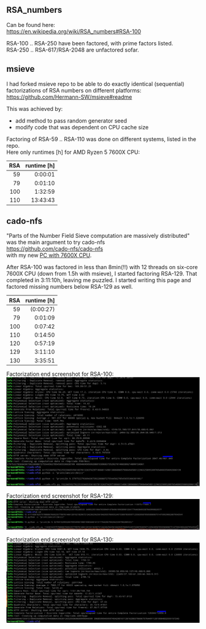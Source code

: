 ## RSA_numbers

Can be found here:  
https://en.wikipedia.org/wiki/RSA_numbers#RSA-100

RSA-100 .. RSA-250 have been factored, with prime factors listed.  
RSA-250 .. RSA-617/RSA-2048 are unfactored sofar.

## msieve

I had forked msieve repo to be able to do exactly identical (sequential) factorizations of RSA numbers on different platforms:  
https://github.com/Hermann-SW/msieve#readme

This was achieved by:  
- add method to pass random generator seed
- modify code that was dependent on CPU cache size

Factoring of RSA-59 .. RSA-110 was done on different systems, listed in the repo.  
Here only runtimes [h] for AMD Ryzen 5 7600X CPU:  

| RSA | runtime [h] |
|----:|--------:|
|  59 | 0:00:01 |
|  79 | 0:01:10 |
| 100 | 1:32:59 |
| 110 |13:43:43 | 


## cado-nfs

"Parts of the Number Field Sieve computation are massively distributed" was the main argument to try cado-nfs  
https://github.com/cado-nfs/cado-nfs  
with my new [PC with 7600X CPU](https://github.com/Hermann-SW/7600x#details-of-pc).

After RSA-100 was factored in less than 8min(!!) with 12 threads on six-core 7600X CPU (down from 1.5h with msieve), I started factoring RSA-129. That completed in 3:11:10h, leaving me puzzled. I started writing this page and factored missing numbers below RSA-129 as well.

| RSA | runtime [h] |
|----:|------------:|
|  59 |    (0:00:27)|
|  79 |     0:01:09 |
| 100 |     0:07:42 |
| 110 |     0:14:50 |
| 120 |     0:57:19 |
| 129 |     3:11:10 |
| 130 |     3:35:51 |

Factorization end screenshot for RSA-100:  
![RSA-100.462s.png](RSA-100.462s.png)

Factorization end screenshot for RSA-129:  
![RSA-129.3_11_10h.png](RSA-129.3_11_10h.png)

Factorization end screenshot for RSA-130:  
![RSA-130.3_35_51h.png](RSA-130.3_35_51h.png)

